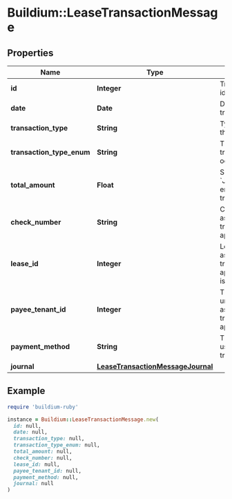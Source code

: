 # Buildium::LeaseTransactionMessage

## Properties

| Name | Type | Description | Notes |
| ---- | ---- | ----------- | ----- |
| **id** | **Integer** | Transaction unique identifier. | [optional] |
| **date** | **Date** | Date of the transaction. | [optional] |
| **transaction_type** | **String** | Type of transaction that occurred. | [optional] |
| **transaction_type_enum** | **String** | The type of transaction that occurred. | [optional] |
| **total_amount** | **Float** | Sum of all &#x60;Journal.Lines.Amount&#x60; entries in the transaction. | [optional] |
| **check_number** | **String** | Check number associated with the transaction, if applicable. | [optional] |
| **lease_id** | **Integer** | Lease unique identifier associated with the transaction, if applicable. Null if value is not set. | [optional] |
| **payee_tenant_id** | **Integer** | The payee&#39;s tenant unique identifier associated with the transaction, where applicable. | [optional] |
| **payment_method** | **String** | The payment method used for the transaction. | [optional] |
| **journal** | [**LeaseTransactionMessageJournal**](LeaseTransactionMessageJournal.md) |  | [optional] |

## Example

```ruby
require 'buildium-ruby'

instance = Buildium::LeaseTransactionMessage.new(
  id: null,
  date: null,
  transaction_type: null,
  transaction_type_enum: null,
  total_amount: null,
  check_number: null,
  lease_id: null,
  payee_tenant_id: null,
  payment_method: null,
  journal: null
)
```

